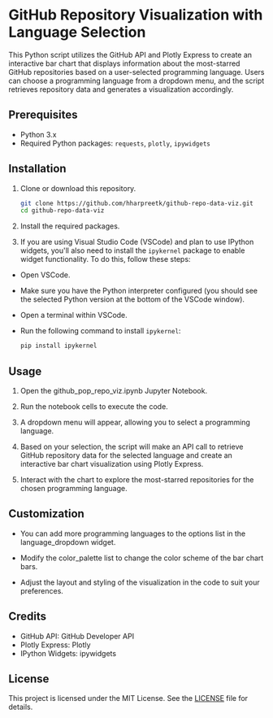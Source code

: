 # GitHub Repository Visualization with Language Selection

This Python script utilizes the GitHub API and Plotly Express to create an interactive bar chart that displays information about the most-starred GitHub repositories based on a user-selected programming language. Users can choose a programming language from a dropdown menu, and the script retrieves repository data and generates a visualization accordingly.

## Prerequisites

- Python 3.x
- Required Python packages: `requests`, `plotly`, `ipywidgets`

## Installation

1. Clone or download this repository.

    ```bash
    git clone https://github.com/hharpreetk/github-repo-data-viz.git
    cd github-repo-data-viz
    ```

2. Install the required packages.


3. If you are using Visual Studio Code (VSCode) and plan to use IPython widgets, you'll also need to install the `ipykernel` package to enable widget functionality. To do this, follow these steps:

- Open VSCode.
- Make sure you have the Python interpreter configured (you should see the selected Python version at the bottom of the VSCode window).
- Open a terminal within VSCode.
- Run the following command to install `ipykernel`:

  ```bash
  pip install ipykernel
  ```

## Usage

1. Open the github_pop_repo_viz.ipynb Jupyter Notebook.

2. Run the notebook cells to execute the code.

3. A dropdown menu will appear, allowing you to select a programming language.

4. Based on your selection, the script will make an API call to retrieve GitHub repository data for the selected language and create an interactive bar chart visualization using Plotly Express.

5. Interact with the chart to explore the most-starred repositories for the chosen programming language.

## Customization
- You can add more programming languages to the options list in the language_dropdown widget.

- Modify the color_palette list to change the color scheme of the bar chart bars.

- Adjust the layout and styling of the visualization in the code to suit your preferences.

## Credits
- GitHub API: GitHub Developer API
- Plotly Express: Plotly
- IPython Widgets: ipywidgets

## License
This project is licensed under the MIT License. See the [LICENSE](LICENSE) file for details.

